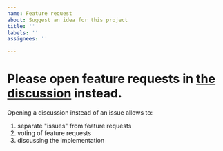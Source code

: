 ```yaml
---
name: Feature request
about: Suggest an idea for this project
title: ''
labels: ''
assignees: ''

---
```


# Please open feature requests in [the discussion](https://github.com/inlang/inlang/discussions/categories/feature-requests) instead. 

Opening a discussion instead of an issue allows to: 

1. separate "issues" from feature requests
2. voting of feature requests 
3. discussing the implementation
